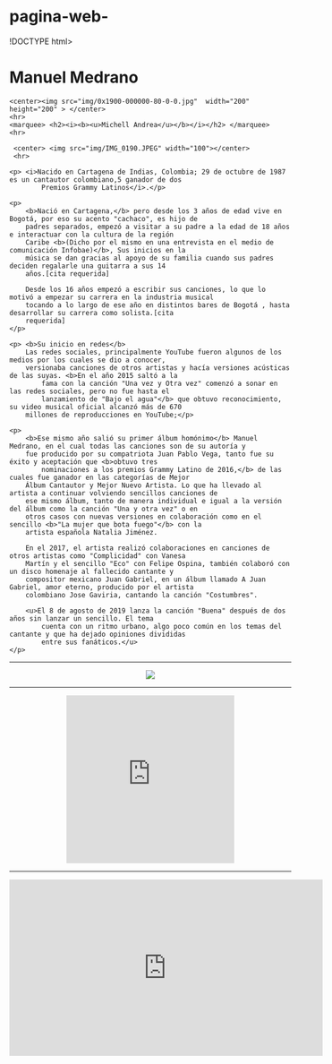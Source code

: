 # pagina-web-

!DOCTYPE html>
<html lang="en">

<head>
    <meta charset="UTF-8">
    <meta name="viewport" content="width=device-width, initial-scale=1.0">
    <title>Manuel Medrano
    </title>
</head>

<body>
    <h1>Manuel Medrano
    </h1>

    <center><img src="img/0x1900-000000-80-0-0.jpg"  width="200"   height="200" > </center>
    <hr>
    <marquee> <h2><i><b><u>Michell Andrea</u></b></i></h2> </marquee>
    <hr>

     <center> <img src="img/IMG_0190.JPEG" width="100"></center>
     <hr>

    <p> <i>Nacido en Cartagena de Indias, Colombia; 29 de octubre de 1987 es un cantautor colombiano,5​ ganador de dos
            Premios Grammy Latinos</i>.</p>

    <p>
        <b>Nació en Cartagena,</b> pero desde los 3 años de edad vive en Bogotá, por eso su acento "cachaco", es hijo de
        padres separados, empezó a visitar a su padre a la edad de 18 años e interactuar con la cultura de la región
        Caribe <b>(Dicho por el mismo en una entrevista en el medio de comunicación Infobae)</b>, Sus inicios en la
        música se dan gracias al apoyo de su familia cuando sus padres deciden regalarle una guitarra a sus 14
        años.[cita requerida]

        Desde los 16 años empezó a escribir sus canciones, lo que lo motivó a empezar su carrera en la industria musical
        tocando a lo largo de ese año en distintos bares de Bogotá , hasta desarrollar su carrera como solista.[cita
        requerida]
    </p>

    <p> <b>Su inicio en redes</b>
        Las redes sociales, principalmente YouTube fueron algunos de los medios por los cuales se dio a conocer,
        versionaba canciones de otros artistas y hacía versiones acústicas de las suyas. <b>En el año 2015 saltó a la
            fama con la canción "Una vez y Otra vez" comenzó a sonar en las redes sociales, pero no fue hasta el
            lanzamiento de "Bajo el agua"</b> que obtuvo reconocimiento,​ su video musical oficial alcanzó más de 670
        millones de reproducciones en YouTube;</p>

    <p>
        <b>Ese mismo año salió su primer álbum homónimo</b> Manuel Medrano, en el cual todas las canciones son de su autoría y
        fue producido por su compatriota Juan Pablo Vega, tanto fue su éxito y aceptación que <b>obtuvo tres
            nominaciones a los premios Grammy Latino de 2016,</b> de las cuales fue ganador en las categorías de Mejor
        Álbum Cantautor y Mejor Nuevo Artista. Lo que ha llevado al artista a continuar volviendo sencillos canciones de
        ese mismo álbum, tanto de manera individual e igual a la versión del álbum como la canción "Una y otra vez" o en
        otros casos con nuevas versiones en colaboración como en el sencillo <b>"La mujer que bota fuego"</b> con la
        artista española Natalia Jiménez.

        En el 2017, el artista realizó colaboraciones en canciones de otros artistas como "Complicidad" con Vanesa
        Martín y el sencillo "Eco" con Felipe Ospina, también colaboró con un disco homenaje al fallecido cantante y
        compositor mexicano Juan Gabriel, en un álbum llamado A Juan Gabriel, amor eterno, producido por el artista
        colombiano Jose Gaviria, cantando la canción "Costumbres".

        <u>El 8 de agosto de 2019 lanza la canción "Buena" después de dos años sin lanzar un sencillo.​ El tema
            cuenta con un ritmo urbano, algo poco común en los temas del cantante y que ha dejado opiniones divididas
            entre sus fanáticos.</u>
    </p>
 <hr>
    <center><img src="img/220px-Manuel_Medrano_en_Dulce_Osuna.jpg" ></center>
<hr>

<center>    <p>
    <iframe src="https://www.google.com/maps/embed?pb=!1m18!1m12!1m3!1d3976.8984738618333!2d-74.06906029999999!3d4.6121881!2m3!1f0!2f0!3f0!3m2!1i1024!2i768!4f13.1!3m3!1m2!1s0x8e3f999bcf785d27%3A0xfbd310b6d113a4a0!2sPlanetario%20de%20Bogot%C3%A1!5e0!3m2!1ses-419!2sco!4v1742651075189!5m2!1ses-419!2sco" width="300" height="300" style="border:0;" allowfullscreen="" loading="lazy" referrerpolicy="no-referrer-when-downgrade"></iframe>
</p></center>
<hr>
<center><p>
    <iframe width="560" height="315" src="https://www.youtube.com/embed/nTuunOczn3E?si=CtWkMp-aC2rPgZaq" title="YouTube video player" frameborder="0" allow="accelerometer; autoplay; clipboard-write; encrypted-media; gyroscope; picture-in-picture; web-share" referrerpolicy="strict-origin-when-cross-origin" allowfullscreen></iframe>
</p></center>
</body>

</html>
